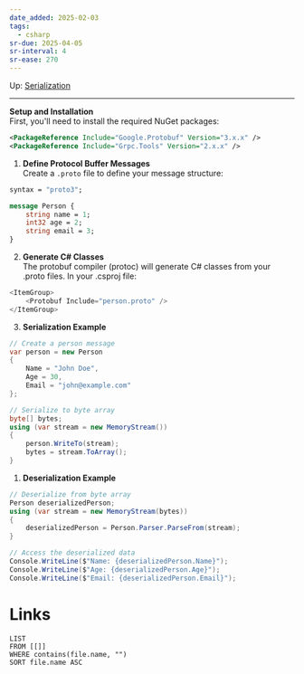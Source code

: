 ```yaml
---
date_added: 2025-02-03
tags:
  - csharp
sr-due: 2025-04-05
sr-interval: 4
sr-ease: 270
---
```

Up: [Serialization](CSharp/Serialization.md)
___
 **Setup and Installation**  
    First, you'll need to install the required NuGet packages:

```XML
<PackageReference Include="Google.Protobuf" Version="3.x.x" />
<PackageReference Include="Grpc.Tools" Version="2.x.x" />
```

1. **Define Protocol Buffer Messages**  
    Create a `.proto` file to define your message structure:

```protobuf
syntax = "proto3";

message Person {
    string name = 1;
    int32 age = 2;
    string email = 3;
}
```

2. **Generate C# Classes**  
    The protobuf compiler (protoc) will generate C# classes from your .proto files. In your .csproj file:

```cs
<ItemGroup>
    <Protobuf Include="person.proto" />
</ItemGroup>
```

3. **Serialization Example**

```cs
// Create a person message
var person = new Person
{
    Name = "John Doe",
    Age = 30,
    Email = "john@example.com"
};

// Serialize to byte array
byte[] bytes;
using (var stream = new MemoryStream())
{
    person.WriteTo(stream);
    bytes = stream.ToArray();
}
```

1. **Deserialization Example**

```cs
// Deserialize from byte array
Person deserializedPerson;
using (var stream = new MemoryStream(bytes))
{
    deserializedPerson = Person.Parser.ParseFrom(stream);
}

// Access the deserialized data
Console.WriteLine($"Name: {deserializedPerson.Name}");
Console.WriteLine($"Age: {deserializedPerson.Age}");
Console.WriteLine($"Email: {deserializedPerson.Email}");
```
# Links
```dataview
LIST
FROM [[]]
WHERE contains(file.name, "")
SORT file.name ASC
```
